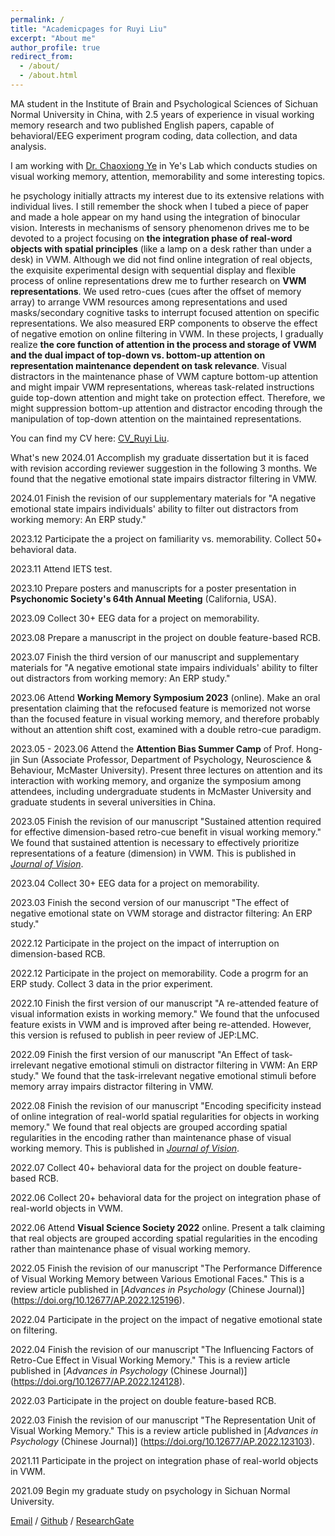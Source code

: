 ```yaml
---
permalink: /
title: "Academicpages for Ruyi Liu"
excerpt: "About me"
author_profile: true
redirect_from: 
  - /about/
  - /about.html
---
```


MA student in the Institute of Brain and Psychological Sciences of Sichuan Normal University in China, with 2.5 years of experience in visual working memory research and two published English papers, capable of behavioral/EEG experiment program coding, data collection, and data analysis.

I am working with [Dr. Chaoxiong Ye](https://www.researchgate.net/profile/Chaoxiong-Ye) in Ye's Lab which conducts studies on visual working memory, attention, memorability and some interesting topics.

he psychology initially attracts my interest due to its extensive relations with individual lives. I still remember the shock when I tubed a piece of paper and made a hole appear on my hand using the integration of binocular vision. Interests in mechanisms of sensory phenomenon drives me to be devoted to a project focusing on <b>the integration phase of real-word objects with spatial principles</b> (like a lamp on a desk rather than under a desk) in VWM. Although we did not find online integration of real objects, the exquisite experimental design with sequential display and flexible process of online representations drew me to further research on <b>VWM representations</b>. We used retro-cues (cues after the offset of memory array) to arrange VWM resources among representations and used masks/secondary cognitive tasks to interrupt focused attention on specific representations. We also measured ERP components to observe the effect of negative emotion on online filtering in VWM. In these projects, I gradually realize <b>the core function of attention in the process and storage of VWM and the dual impact of top-down vs. bottom-up attention on representation maintenance dependent on task relevance</b>. Visual distractors in the maintenance phase of VWM capture bottom-up attention and might impair VWM representations, whereas task-related instructions guide top-down attention and might take on protection effect. Therefore, we might suppression bottom-up attention and distractor encoding through the manipulation of top-down attention on the maintained representations.

You can find my CV here: [CV_Ruyi Liu](https://ruyil.github.io/Ruyi_Liu.github.io/assets/Curriculum_Vitae.pdf).


What's new
2024.01 Accomplish my graduate dissertation but it is faced with revision according reviewer suggestion in the following 3 months. We found that the negative emotional state impairs distractor filtering in VMW.

2024.01 Finish the revision of our supplementary materials for "A negative emotional state impairs individuals' ability to filter out distractors from working memory: An ERP study."

2023.12 Participate the a project on familiarity vs. memorability. Collect 50+ behavioral data.

2023.11 Attend IETS test.

2023.10 Prepare posters and manuscripts for a poster presentation in <b>Psychonomic Society's 64th Annual Meeting</b> (California, USA).

2023.09 Collect 30+ EEG data for a project on memorability.

2023.08 Prepare a manuscript in the project on double feature-based RCB.

2023.07 Finish the third version of our manuscript and supplementary materials for "A negative emotional state impairs individuals' ability to filter out distractors from working memory: An ERP study."

2023.06 Attend <b>Working Memory Symposium 2023</b> (online). Make an oral presentation claiming that the refocused feature is memorized not worse than the focused feature in visual working memory, and therefore probably without an attention shift cost, examined with a double retro-cue paradigm.

2023.05 - 2023.06 Attend the <b>Attention Bias Summer Camp</b> of Prof. Hong-jin Sun (Associate Professor, Department of Psychology, Neuroscience & Behaviour, McMaster University). Present three lectures on attention and its interaction with working memory, and organize the symposium among attendees, including undergraduate students in McMaster University and graduate students in several universities in China.

2023.05 Finish the revision of our manuscript "Sustained attention required for effective dimension-based retro-cue benefit in visual working memory." We found that sustained attention is necessary to effectively prioritize representations of a feature (dimension) in VWM. This is published in [<i>Journal of Vision</i>](https://doi.org/10.1167/jov.23.5.13).

2023.04 Collect 30+ EEG data for a project on memorability.

2023.03 Finish the second version of our manuscript "The effect of negative emotional state on VWM storage and distractor filtering: An ERP study."

2022.12 Participate in the project on the impact of interruption on dimension-based RCB.

2022.12 Participate in the project on memorability. Code a progrm for an ERP study. Collect 3 data in the prior experiment.

2022.10 Finish the first version of our manuscript "A re-attended feature of visual information exists in working memory." We found that the unfocused feature exists in VWM and is improved after being re-attended. However, this version is refused to publish in peer review of JEP:LMC.

2022.09 Finish the first version of our manuscript "An Effect of task-irrelevant negative emotional stimuli on distractor filtering in VWM: An ERP study." We found that the task-irrelevant negative emotional stimuli before memory array impairs distractor filtering in VMW.

2022.08 Finish the revision of our manuscript "Encoding specificity instead of online integration of real-world spatial regularities for objects in working memory." We found that real objects are grouped according spatial regularities in the encoding rather than maintenance phase of visual working memory. This is published in [<i>Journal of Vision</i>](https://doi.org/10.1167/jov.22.9.8).

2022.07 Collect 40+ behavioral data for the project on double feature-based RCB.

2022.06 Collect 20+ behavioral data for the project on integration phase of real-world objects in VWM.

2022.06 Attend <b>Visual Science Society 2022</b> online. Present a talk claiming that real objects are grouped according spatial regularities in the encoding rather than maintenance phase of visual working memory.

2022.05 Finish the revision of our manuscript "The Performance Difference of Visual Working Memory between Various Emotional Faces." This is a review article published in [<i>Advances in Psychology</i> (Chinese Journal)] (https://doi.org/10.12677/AP.2022.125196).

2022.04 Participate in the project on the impact of negative emotional state on filtering.

2022.04 Finish the revision of our manuscript "The Influencing Factors of Retro-Cue Effect in Visual Working Memory." This is a review article published in [<i>Advances in Psychology</i> (Chinese Journal)] (https://doi.org/10.12677/AP.2022.124128).

2022.03 Participate in the project on double feature-based RCB.

2022.03 Finish the revision of our manuscript "The Representation Unit of Visual Working Memory." This is a review article published in [<i>Advances in Psychology</i> (Chinese Journal)] (https://doi.org/10.12677/AP.2022.123103).

2021.11 Participate in the project on integration phase of real-world objects in VWM.

2021.09 Begin my graduate study on psychology in Sichuan Normal University.

[Email](mailto:ruyi__liu@163.com) / [Github](https://github.com/ruyil)  / [ResearchGate](https://www.researchgate.net/profile/Ruyi-Liu-3 )
